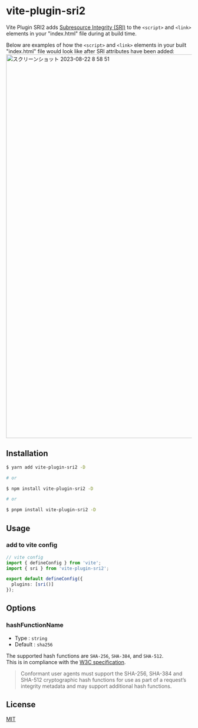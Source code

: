 # vite-plugin-sri2

Vite Plugin SRI2 adds [Subresource Integrity (SRI)](https://developer.mozilla.org/ja/docs/Web/Security/Subresource_Integrity) to the `<script>` and `<link>` elements in your "index.html" file during at build time.

Below are examples of how the `<script>` and `<link>` elements in your built "index.html" file would look like after SRI attributes have been added:  
<img width="1039" alt="スクリーンショット 2023-08-22 8 58 51" src="https://github.com/keita-hino/vue-tsc-action/assets/15973671/d32422ed-a248-440b-a320-99e253909a3e">

## Installation

```bash
$ yarn add vite-plugin-sri2 -D

# or

$ npm install vite-plugin-sri2 -D

# or

$ pnpm install vite-plugin-sri2 -D
```

## Usage

### add to vite config

```ts
// vite config
import { defineConfig } from 'vite';
import { sri } from 'vite-plugin-sri2';

export default defineConfig({
  plugins: [sri()]
});
```

## Options

### hashFunctionName

- Type : `string`
- Default : `sha256`

The supported hash functions are `SHA-256`, `SHA-384`, and `SHA-512`.  
This is in compliance with the [W3C specification](https://www.w3.org/TR/SRI/#cryptographic-hash-functions).

> Conformant user agents must support the SHA-256, SHA-384 and SHA-512 cryptographic hash functions for use as part of a request’s integrity metadata and may support additional hash functions.

## License

[MIT](./LICENSE)
